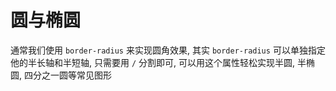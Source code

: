 # 圆与椭圆

通常我们使用 `border-radius` 来实现圆角效果, 其实 `border-radius` 可以单独指定他的半长轴和半短轴, 只需要用 `/` 分割即可, 可以用这个属性轻松实现半圆, 半椭圆, 四分之一圆等常见图形
